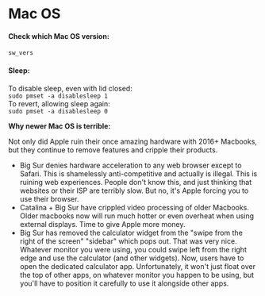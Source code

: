 # Mac OS

#### Check which Mac OS version:

`sw_vers` 

#### Sleep:

To disable sleep, even with lid closed:  
`sudo pmset -a disablesleep 1`  
To revert, allowing sleep again:  
`sudo pmset -a disablesleep 0`

**Why newer Mac OS is terrible:**

Not only did Apple ruin their once amazing hardware with 2016+ Macbooks, but they continue to remove features and cripple their products.

* Big Sur denies hardware acceleration to any web browser except to Safari. This is shamelessly anti-competitive and actually is illegal. This is ruining web experiences. People don't know this, and just thinking that websites or their ISP are terribly slow. But no, it's Apple forcing you to use their browser.
* Catalina + Big Sur have crippled video processing of older Macbooks. Older macbooks now will run much hotter or even overheat when using external displays. Time to give Apple more money.
* Big Sur has removed the calculator widget from the "swipe from the right of the screen" "sidebar" which pops out. That was very nice. Whatever monitor you were using, you could swipe left from the right edge and use the calculator \(and other widgets\). Now, users have to open the dedicated calculator app. Unfortunately, it won't just float over the top of other apps, on whatever monitor you happen to be using, but you'll have to position it carefully to use it alongside other apps.

